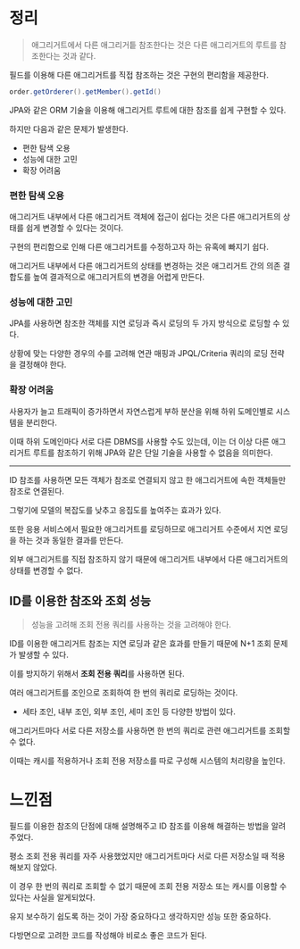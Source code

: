 # 정리

> 애그리거트에서 다른 애그리거틑 참조한다는 것은 다른 애그리거트의 루트를 참조한다는 것과 같다.



필드를 이용해 다른 애그리거트를 직접 참조하는 것은 구현의 편리함을 제공한다.

```java
order.getOrderer().getMember().getId()
```



JPA와 같은 ORM 기술을 이용해 애그리거트 루트에 대한 참조를 쉽게 구현할 수 있다.

하지만 다음과 같은 문제가 발생한다.

- 편한 탐색 오용
- 성능에 대한 고민
- 확장 어려움



### 편한 탐색 오용

애그리거트 내부에서 다른 애그리거트 객체에 접근이 쉽다는 것은 다른 애그리거트의 상태를 쉽게 변경할 수 있다는 것이다.

구현의 편리함으로 인해 다른 애그리거트를 수정하고자 하는 유혹에 빠지기 쉽다.

애그리거트 내부에서 다른 애그리거트의 상태를 변경하는 것은 애그리거트 간의 의존 결합도를 높여 결과적으로 애그리거트의 변경을 어렵게 만든다.



### 성능에 대한 고민

JPA를 사용하면 참조한 객체를 지연 로딩과 즉시 로딩의 두 가지 방식으로 로딩할 수 있다.

상황에 맞는 다양한 경우의 수를 고려해 연관 매핑과 JPQL/Criteria 쿼리의 로딩 전략을 결정해야 한다.



### 확장 어려움

사용자가 늘고 트래픽이 증가하면서 자연스럽게 부하 분산을 위해 하위 도메인별로 시스템을 분리한다.

이때 하위 도메인마다 서로 다른 DBMS를 사용할 수도 있는데, 이는 더 이상 다른 애그리거트 루트를 참조하기 위해 JPA와 같은 단일 기술을 사용할 수 없음을 의미한다.



***

ID 참조를 사용하면 모든 객체가 참조로 연결되지 않고 한 애그리거트에 속한 객체들만 참조로 연결된다.

그렇기에 모델의 복잡도를 낮추고 응집도를 높여주는 효과가 있다.



또한 응용 서비스에서 필요한 애그리거트를 로딩하므로 애그리거트 수준에서 지연 로딩을 하는 것과 동일한 결과를 만든다.

외부 애그리거트를 직접 참조하지 않기 때문에 애그리거트 내부에서 다른 애그리거트의 상태를 변경할 수 없다.



## ID를 이용한 참조와 조회 성능

> 성능을 고려해 조회 전용 쿼리를 사용하는 것을 고려해야 한다.



ID를 이용한 애그리거트 참조는 지연 로딩과 같은 효과를 만들기 때문에 N+1 조회 문제가 발생할 수 있다.

이를 방지하기 위해서 **조회 전용 쿼리**를 사용하면 된다.

여러 애그리거트를 조인으로 조회하여 한 번의 쿼리로 로딩하는 것이다.

- 세타 조인, 내부 조인, 외부 조인, 세미 조인 등 다양한 방법이 있다.



애그리거트마다 서로 다른 저장소를 사용하면 한 번의 쿼리로 관련 애그리거트를 조회할 수 없다.

이때는 캐시를 적용하거나 조회 전용 저장소를 따로 구성해 시스템의 처리량을 높인다.



# 느낀점

필드를 이용한 참조의 단점에 대해 설명해주고 ID 참조를 이용해 해결하는 방법을 알려주었다.

평소 조회 전용 쿼리를 자주 사용했었지만 애그리거트마다 서로 다른 저장소일 때 적용해보지 않았다.

이 경우 한 번의 쿼리로 조회할 수 없기 때문에 조회 전용 저장소 또는 캐시를 이용할 수 있다는 사실을 알게되었다.

유지 보수하기 쉽도록 하는 것이 가장 중요하다고 생각하지만 성능 또한 중요하다.

다방면으로 고려한 코드를 작성해야 비로소 좋은 코드가 된다.